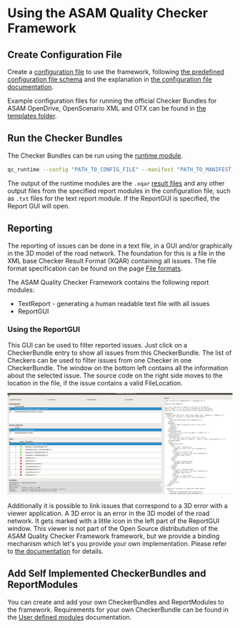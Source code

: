 <!---
Copyright 2023 CARIAD SE.

This Source Code Form is subject to the terms of the Mozilla
Public License, v. 2.0. If a copy of the MPL was not distributed
with this file, You can obtain one at https://mozilla.org/MPL/2.0/.
-->

# Using the ASAM Quality Checker Framework

## Create Configuration File

Create a [configuration file](file_formats.md) to use the framework, following [the predefined configuration file schema](../schema/config_format.xsd) and the explanation in [the configuration file documentation](file_formats.md).

Example configuration files for running the official Checker Bundles for ASAM OpenDrive, OpenScenario XML and OTX can be found in [the templates folder](../../demo_pipeline/templates).

## Run the Checker Bundles

The Checker Bundles can be run using the [runtime module](runtime_module.md).

```bash
qc_runtime --config "PATH_TO_CONFIG_FILE" --manifest "PATH_TO_MANIFEST_FILE"
```

The output of the runtime modules are the `.xqar` [result files](file_formats.md) and any other output files from the specified report modules in the configuration file, such as `.txt` files for the text report module. If the ReportGUI is specified, the Report GUI will open.

## Reporting

The reporting of issues can be done in a text file, in a GUI and/or graphically
in the 3D model of the road network. The foundation for this is a file in the
XML base Checker Result Format (XQAR) containing all issues. The file format
specification can be found on the page [File formats](file_formats.md).

The ASAM Quality Checker Framework contains the following report modules:

- TextReport - generating a human readable text file with all issues
- ReportGUI

### Using the ReportGUI

This GUI can be used to filter reported issues. Just click on a CheckerBundle
entry to show all issues from this CheckerBundle. The list of Checkers can be
used to filter issues from one Checker in one CheckerBundle. The window on the
bottom left contains all the information about the selected issue. The source
code on the right side moves to the location in the file, if the issue contains
a valid FileLocation.

![Reporting GUI](images/reporting_gui.png)

Additionally it is possible to link issues that correspond to a 3D error with a
viewer application. A 3D error is an error in the 3D model of the road network.
It gets marked with a little icon in the left part of the ReportGUI window.
This viewer is not part of the Open Source distributution of the ASAM Quality
Checker Framework framework, but we provide a binding mechanism which let's you
provide your own implementation. Please refer to [the
documentation](viewer_interface.md) for details.

## Add Self Implemented CheckerBundles and ReportModules

You can create and add your own CheckerBundles and ReportModules to the framework.
Requirements for your own CheckerBundle can be found in the [User defined
modules](writing_user_defined_modules.md) documentation.
